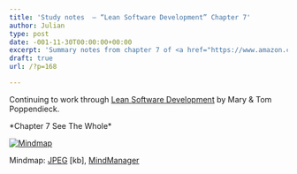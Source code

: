 ```yaml
---
title: 'Study notes  – “Lean Software Development” Chapter 7'
author: Julian
type: post
date: -001-11-30T00:00:00+00:00
excerpt: 'Summary notes from chapter 7 of <a href="https://www.amazon.co.uk/exec/obidos/ASIN/0321150783/ref%3Dase%5Ffivegocrazyinmid">Lean Software Development</a> by Mary and Tom Poppendieck'
draft: true
url: /?p=168

---
```

Continuing to work through [Lean Software Development][1] by Mary & Tom Poppendieck.

\*Chapter 7 See The Whole\*

<div class="inlineimg">
  <a target="_blank" href="https://www.julian.elve.dial.pipex.com/mindmaps/leanswdev/LeanSoftwareDevMM07.jpg"><img align="center" src="https://www.julian.elve.dial.pipex.com/mindmaps/leanswdev/LeanSoftwareDevMMthmb07.jpg" alt="Mindmap" /></a></p> 
  
  <div class="caption">
    Mindmap: <a target="_blank"  title="Open JPEG of Mindmap in a new Window" href="https://www.julian.elve.dial.pipex.com/mindmaps/leanswdev/LeanSoftwareDevMM07.jpg">JPEG</a> [kb], <a  title="Link to MindManager file of mind map" href="https://www.julian.elve.dial.pipex.com/mindmaps/leanswdev/Lean Software Development.mmp">MindManager</a>
  </div>
</div>

 [1]: https://www.synesthesia.co.uk/library/archives/000197.php